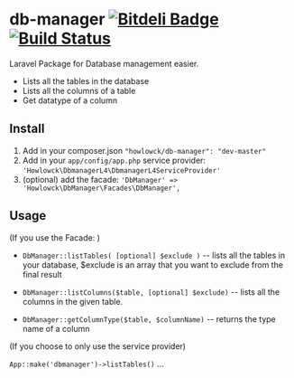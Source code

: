 db-manager [![Bitdeli Badge](https://d2weczhvl823v0.cloudfront.net/howlowck/db-manager/trend.png)](https://bitdeli.com/free "Bitdeli Badge") [![Build Status](https://travis-ci.org/howlowck/db-manager.png?branch=master)](https://travis-ci.org/howlowck/db-manager)
==========

Laravel Package for Database management easier.

- Lists all the tables in the database
- Lists all the columns of a table
- Get datatype of a column

## Install
1. Add in your composer.json `"howlowck/db-manager": "dev-master"`
2. Add in your `app/config/app.php` service provider:
`'Howlowck\DbmanagerL4\DbmanagerL4ServiceProvider'`
3. (optional) add the facade:
`'DbManager' => 'Howlowck\DbManager\Facades\DbManager',`

## Usage
(If you use the Facade: )

- `DbManager::listTables( [optional] $exclude )`
-- lists all the tables in your database, $exclude is an array that you want to exclude from the final result

- `DbManager::listColumns($table, [optional] $exclude)`
-- lists all the columns in the given table.

- `DbManager::getColumnType($table, $columnName)`
-- returns the type name of a column

(If you choose to only use the service provider)

`App::make('dbmanager')->listTables()` ...

